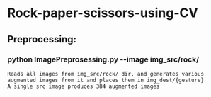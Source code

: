 # Rock-paper-scissors-using-CV

## Preprocessing:
### python ImagePreprosessing.py --image img_src/rock/
    Reads all images from img_src/rock/ dir, and generates various augmented images from it and places them in img_dest/{gesture}
    A single src image produces 384 augmented images

